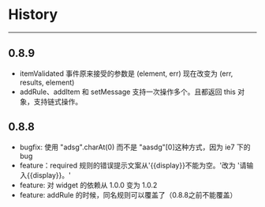 # History

---

## 0.8.9

*   itemValidated 事件原来接受的参数是 (element, err) 现在改变为 (err, results, element)
*   addRule、addItem 和 setMessage 支持一次操作多个。且都返回 this 对象，支持链式操作。

## 0.8.8

*   bugfix: 使用 "adsg".charAt(0) 而不是 "aasdg"[0]这种方式，因为 ie7 下的 bug
*   feature：required 规则的错误提示文案从'{{display}}不能为空。'改为 '请输入{{display}}。'
*   feature: 对 widget 的依赖从 1.0.0 变为 1.0.2
*   feature: addRule 的时候，同名规则可以覆盖了（0.8.8之前不能覆盖）
